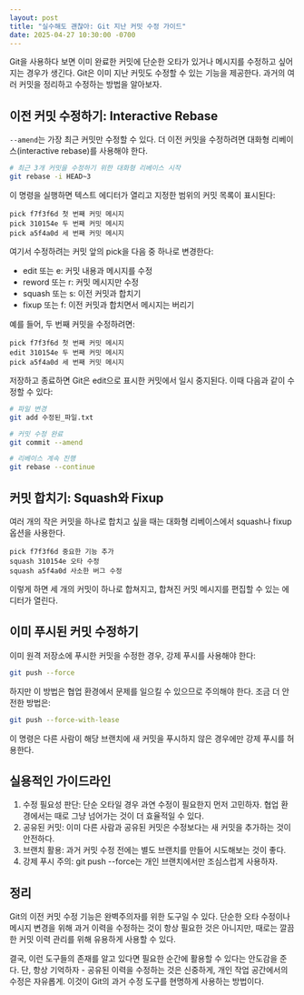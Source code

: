 ```yaml
---
layout: post
title: "실수해도 괜찮아: Git 지난 커밋 수정 가이드"
date: 2025-04-27 10:30:00 -0700
---
```


Git을 사용하다 보면 이미 완료한 커밋에 단순한 오타가 있거나 메시지를 수정하고 싶어지는 경우가 생긴다. Git은 이미 지난 커밋도 수정할 수 있는 기능을 제공한다. 과거의 여러 커밋을 정리하고 수정하는 방법을 알아보자.

## 이전 커밋 수정하기: Interactive Rebase

`--amend`는 가장 최근 커밋만 수정할 수 있다. 더 이전 커밋을 수정하려면 대화형 리베이스(interactive rebase)를 사용해야 한다.

```bash
# 최근 3개 커밋을 수정하기 위한 대화형 리베이스 시작
git rebase -i HEAD~3
```

이 명령을 실행하면 텍스트 에디터가 열리고 지정한 범위의 커밋 목록이 표시된다:

```
pick f7f3f6d 첫 번째 커밋 메시지
pick 310154e 두 번째 커밋 메시지
pick a5f4a0d 세 번째 커밋 메시지
```

여기서 수정하려는 커밋 앞의 pick을 다음 중 하나로 변경한다:

- edit 또는 e: 커밋 내용과 메시지를 수정
- reword 또는 r: 커밋 메시지만 수정
- squash 또는 s: 이전 커밋과 합치기
- fixup 또는 f: 이전 커밋과 합치면서 메시지는 버리기

예를 들어, 두 번째 커밋을 수정하려면:

```
pick f7f3f6d 첫 번째 커밋 메시지
edit 310154e 두 번째 커밋 메시지
pick a5f4a0d 세 번째 커밋 메시지
```

저장하고 종료하면 Git은 edit으로 표시한 커밋에서 일시 중지된다. 이때 다음과 같이 수정할 수 있다:

```bash
# 파일 변경
git add 수정된_파일.txt

# 커밋 수정 완료
git commit --amend

# 리베이스 계속 진행
git rebase --continue
```

## 커밋 합치기: Squash와 Fixup

여러 개의 작은 커밋을 하나로 합치고 싶을 때는 대화형 리베이스에서 squash나 fixup 옵션을 사용한다.

```
pick f7f3f6d 중요한 기능 추가
squash 310154e 오타 수정
squash a5f4a0d 사소한 버그 수정
```

이렇게 하면 세 개의 커밋이 하나로 합쳐지고, 합쳐진 커밋 메시지를 편집할 수 있는 에디터가 열린다.

## 이미 푸시된 커밋 수정하기

이미 원격 저장소에 푸시한 커밋을 수정한 경우, 강제 푸시를 사용해야 한다:

```bash
git push --force
```

하지만 이 방법은 협업 환경에서 문제를 일으킬 수 있으므로 주의해야 한다. 조금 더 안전한 방법은:

```bash
git push --force-with-lease
```

이 명령은 다른 사람이 해당 브랜치에 새 커밋을 푸시하지 않은 경우에만 강제 푸시를 허용한다.

## 실용적인 가이드라인

1. 수정 필요성 판단: 단순 오타일 경우 과연 수정이 필요한지 먼저 고민하자. 협업 환경에서는 때로 그냥 넘어가는 것이 더 효율적일 수 있다.
2. 공유된 커밋: 이미 다른 사람과 공유된 커밋은 수정보다는 새 커밋을 추가하는 것이 안전하다.
3. 브랜치 활용: 과거 커밋 수정 전에는 별도 브랜치를 만들어 시도해보는 것이 좋다.
4. 강제 푸시 주의: git push --force는 개인 브랜치에서만 조심스럽게 사용하자.

## 정리

Git의 이전 커밋 수정 기능은 완벽주의자를 위한 도구일 수 있다. 단순한 오타 수정이나 메시지 변경을 위해 과거 이력을 수정하는 것이 항상 필요한 것은 아니지만, 때로는 깔끔한 커밋 이력 관리를 위해 유용하게 사용할 수 있다.

결국, 이런 도구들의 존재를 알고 있다면 필요한 순간에 활용할 수 있다는 안도감을 준다. 단, 항상 기억하자 - 공유된 이력을 수정하는 것은 신중하게, 개인 작업 공간에서의 수정은 자유롭게. 이것이 Git의 과거 수정 도구를 현명하게 사용하는 방법이다.
